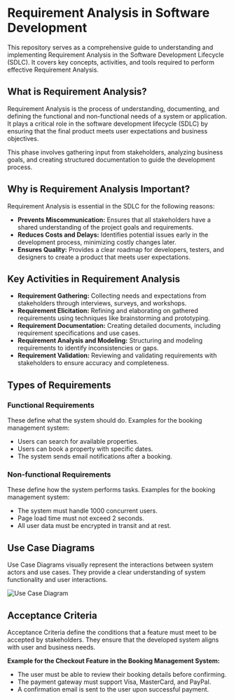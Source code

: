 # Requirement Analysis in Software Development

This repository serves as a comprehensive guide to understanding and implementing Requirement Analysis in the Software Development Lifecycle (SDLC). It covers key concepts, activities, and tools required to perform effective Requirement Analysis.

## What is Requirement Analysis?

Requirement Analysis is the process of understanding, documenting, and defining the functional and non-functional needs of a system or application. It plays a critical role in the software development lifecycle (SDLC) by ensuring that the final product meets user expectations and business objectives.

This phase involves gathering input from stakeholders, analyzing business goals, and creating structured documentation to guide the development process.


## Why is Requirement Analysis Important?

Requirement Analysis is essential in the SDLC for the following reasons:

- **Prevents Miscommunication:** Ensures that all stakeholders have a shared understanding of the project goals and requirements.
- **Reduces Costs and Delays:** Identifies potential issues early in the development process, minimizing costly changes later.
- **Ensures Quality:** Provides a clear roadmap for developers, testers, and designers to create a product that meets user expectations.

## Key Activities in Requirement Analysis

- **Requirement Gathering:** Collecting needs and expectations from stakeholders through interviews, surveys, and workshops.
- **Requirement Elicitation:** Refining and elaborating on gathered requirements using techniques like brainstorming and prototyping.
- **Requirement Documentation:** Creating detailed documents, including requirement specifications and use cases.
- **Requirement Analysis and Modeling:** Structuring and modeling requirements to identify inconsistencies or gaps.
- **Requirement Validation:** Reviewing and validating requirements with stakeholders to ensure accuracy and completeness.


## Types of Requirements

### Functional Requirements
These define what the system should do. Examples for the booking management system:
- Users can search for available properties.
- Users can book a property with specific dates.
- The system sends email notifications after a booking.

### Non-functional Requirements
These define how the system performs tasks. Examples for the booking management system:
- The system must handle 1000 concurrent users.
- Page load time must not exceed 2 seconds.
- All user data must be encrypted in transit and at rest.


## Use Case Diagrams

Use Case Diagrams visually represent the interactions between system actors and use cases. They provide a clear understanding of system functionality and user interactions.

![Use Case Diagram](alx-booking-uc.png)


## Acceptance Criteria

Acceptance Criteria define the conditions that a feature must meet to be accepted by stakeholders. They ensure that the developed system aligns with user and business needs.

**Example for the Checkout Feature in the Booking Management System:**
- The user must be able to review their booking details before confirming.
- The payment gateway must support Visa, MasterCard, and PayPal.
- A confirmation email is sent to the user upon successful payment.
